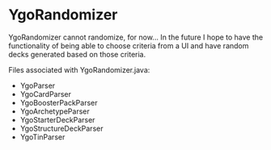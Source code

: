# YgoRandomizer
<p>YgoRandomizer cannot randomize, for now... In the future I hope to have the functionality of being able to choose criteria from a UI and have random decks generated based on those criteria.</p>
<p>Files associated with YgoRandomizer.java:
  <ul>
<li>YgoParser</li>
<li>YgoCardParser</li>
<li>YgoBoosterPackParser</li>
<li>YgoArchetypeParser</li>
<li>YgoStarterDeckParser</li>
<li>YgoStructureDeckParser</li>
    <li>YgoTinParser</li>
  </ul>
</p>
